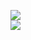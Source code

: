 [![](https://img.shields.io/badge/Made%20With-Github%20Spray-lightgrey.svg?style=for-the-badge&logo=github)](https://github.com/Annihil/github-spray#7193)  
[![](https://i.imgur.com/2DrTn0Z.gif)](https://github.com/Annihil/github-spray)